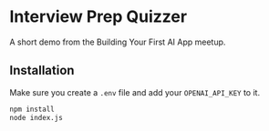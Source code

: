 # Interview Prep Quizzer

A short demo from the Building Your First AI App meetup.

## Installation

Make sure you create a ``.env`` file and add your `OPENAI_API_KEY` to it.

```bash
npm install
node index.js
```